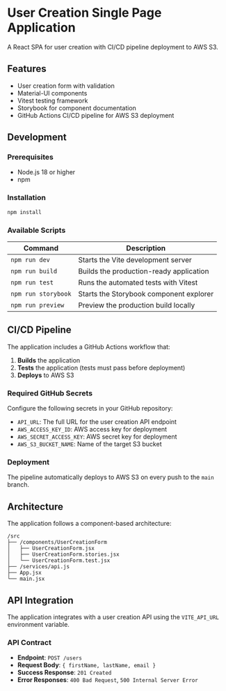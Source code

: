 # User Creation Single Page Application

A React SPA for user creation with CI/CD pipeline deployment to AWS S3.

## Features

- User creation form with validation
- Material-UI components
- Vitest testing framework
- Storybook for component documentation
- GitHub Actions CI/CD pipeline for AWS S3 deployment

## Development

### Prerequisites

- Node.js 18 or higher
- npm

### Installation

```bash
npm install
```

### Available Scripts

| Command | Description |
| --- | --- |
| `npm run dev` | Starts the Vite development server |
| `npm run build` | Builds the production-ready application |
| `npm run test` | Runs the automated tests with Vitest |
| `npm run storybook` | Starts the Storybook component explorer |
| `npm run preview` | Preview the production build locally |

## CI/CD Pipeline

The application includes a GitHub Actions workflow that:

1. **Builds** the application
2. **Tests** the application (tests must pass before deployment)
3. **Deploys** to AWS S3

### Required GitHub Secrets

Configure the following secrets in your GitHub repository:

- `API_URL`: The full URL for the user creation API endpoint
- `AWS_ACCESS_KEY_ID`: AWS access key for deployment
- `AWS_SECRET_ACCESS_KEY`: AWS secret key for deployment
- `AWS_S3_BUCKET_NAME`: Name of the target S3 bucket

### Deployment

The pipeline automatically deploys to AWS S3 on every push to the `main` branch.

## Architecture

The application follows a component-based architecture:

```
/src
├── /components/UserCreationForm
│   ├── UserCreationForm.jsx
│   ├── UserCreationForm.stories.jsx
│   └── UserCreationForm.test.jsx
├── /services/api.js
├── App.jsx
└── main.jsx
```

## API Integration

The application integrates with a user creation API using the `VITE_API_URL` environment variable.

### API Contract

- **Endpoint**: `POST /users`
- **Request Body**: `{ firstName, lastName, email }`
- **Success Response**: `201 Created`
- **Error Responses**: `400 Bad Request`, `500 Internal Server Error`
